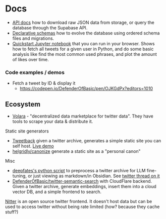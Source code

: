 # Docs

- [API docs](./api-doc.md) how to download raw JSON data from storage, or query the database through the Supabase API.
- [Declarative schemas](./supabase-declarative-schemas.md) how to evolve the database using ordered schema files and migrations.
- [Quickstart Jupyter notebook](https://colab.research.google.com/drive/109XOgTWj-sajpAYhDCNPfts5zvdkpi_s) that you can run in your browser. Shows how to fetch all tweets for a given user in Python, and do some basic analysis like find the most common used phrases, and plot the amount of likes over time.

### Code examples / demos

- Fetch a tweet by ID & display it
  - https://codepen.io/DefenderOfBasic/pen/OJKGdPx?editors=1010
 
## Ecosystem

- [Volara](https://volara.xyz/) - "decentralized data marketplace for twitter data". They have tools to scrape your data & distribute it.

Static site generators

- [Tweetback](https://github.com/tweetback/tweetback) given a twitter archive, generates a simple static site you can self host. [Live demo](https://www.zachleat.com/twitter/)
- [helgridly/canonize](https://github.com/helgridly/canonize) generate a static site as a "personal canon"

Misc

- [deepfates's python script](https://gist.github.com/deepfates/78c9515ec2c2f263d6a65a19dd10162d) to preprocess a twitter archive for LLM fine-tuning, or just viewing as markdown/in Obsidian. See [twitter thread on it](https://x.com/deepfates/status/1858234863587049678)
- [DefenderOfBasic/twitter-semantic-search](https://github.com/DefenderOfBasic/twitter-semantic-search) with CloudFlare backend. Given a twitter archive, generate embeddings, insert them into a cloud vector DB, and a simple frontend to search.

[Nitter](https://github.com/zedeus/nitter) is an open source twitter frontend. It doesn't host data but can be used to access twitter without being rate limited (how? because they cache stuff?) 
